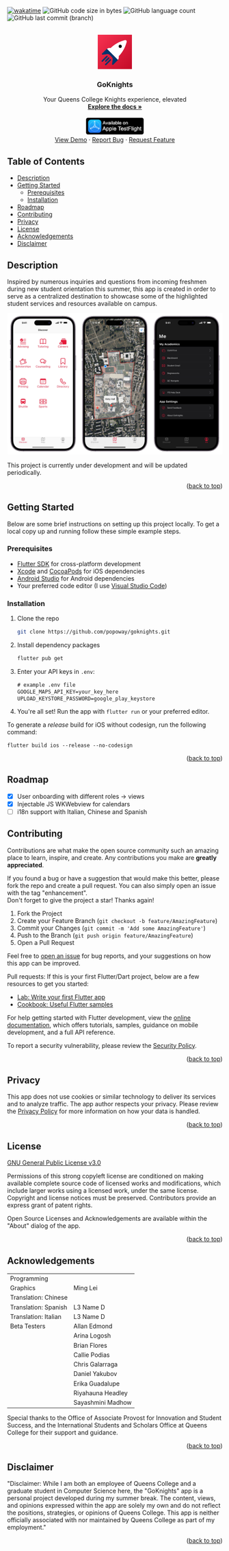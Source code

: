 <a name="readme-top"></a>
[![wakatime](https://wakatime.com/badge/github/popoway/goknights.svg)](https://wakatime.com/badge/github/popoway/goknights) 
![GitHub code size in bytes](https://img.shields.io/github/languages/code-size/popoway/goknights)
![GitHub language count](https://img.shields.io/github/languages/count/popoway/goknights)
![GitHub last commit (branch)](https://img.shields.io/github/last-commit/popoway/goknights/main)

<!-- PROJECT LOGO -->
<br />
<div align="center">
  <a href="https://github.com/popoway/goknights">
    <img src="assets/icon/icon.png" alt="GoKnights logo" width="80" height="80">
  </a>

  <h3 align="center">GoKnights</h3>

  <p align="center">
    Your Queens College Knights experience, elevated
    <br />
    <a href="#readme-toc"><strong>Explore the docs »</strong></a>
    <br />
    <br />
    <a href="https://testflight.apple.com/join/74kqoOhR" target="_blank">
      <img src="assets/docs/testflight-badge.png" alt="Available on Apple TestFlight" height="40">
    </a>
    <br />
    <a href="https://github.com/popoway/goknights">View Demo</a>
    ·
    <a href="https://github.com/popoway/goknights/issues">Report Bug</a>
    ·
    <a href="https://github.com/popoway/goknights/issues">Request Feature</a>
  </p>
</div>

## Table of Contents
<a name="readme-toc"></a>
- [Description](#description)
- [Getting Started](#getting-started)
  - [Prerequisites](#prerequisites)
  - [Installation](#installation)
- [Roadmap](#roadmap)
- [Contributing](#contributing)
- [Privacy](#privacy)
- [License](#license)
- [Acknowledgements](#acknowledgements)
- [Disclaimer](#disclaimer)

## Description

Inspired by numerous inquiries and questions from incoming freshmen during new student orientation this summer, this app is created in order to serve as a centralized destination to showcase some of the highlighted student services and resources available on campus.

![Screen shot of home screen of goknights](./assets/screenshots/app_overview.jpg)

This project is currently under development and will be updated periodically.

<p align="right">(<a href="#readme-top">back to top</a>)</p>

## Getting Started

Below are some brief instructions on setting up this project locally. To get a local copy up and running follow these simple example steps.

### Prerequisites

* [Flutter SDK](https://flutter.dev/docs/get-started/install) for cross-platform development
* [Xcode](https://developer.apple.com/xcode/) and [CocoaPods](https://cocoapods.org/) for iOS dependencies
* [Android Studio](https://developer.android.com/studio) for Android dependencies
* Your preferred code editor (I use [Visual Studio Code](https://code.visualstudio.com/))

### Installation

1. Clone the repo
   ```sh
   git clone https://github.com/popoway/goknights.git
   ```
2. Install dependency packages
   ```sh
   flutter pub get
   ```
3. Enter your API keys in `.env`:
   ```
   # example .env file
   GOOGLE_MAPS_API_KEY=your_key_here
   UPLOAD_KEYSTORE_PASSWORD=google_play_keystore
   ```
4. You're all set! Run the app with `flutter run` or your preferred editor.

To generate a _release_ build for iOS without codesign, run the following command:
```
flutter build ios --release --no-codesign
```

<p align="right">(<a href="#readme-top">back to top</a>)</p>

## Roadmap

- [x] User onboarding with different roles -> views
- [x] Injectable JS WKWebview for calendars
- [ ] i18n support with Italian, Chinese and Spanish

## Contributing

Contributions are what make the open source community such an amazing place to learn, inspire, and create. Any contributions you make are **greatly appreciated**.

If you found a bug or have a suggestion that would make this better, please fork the repo and create a pull request. You can also simply open an issue with the tag "enhancement".  
Don't forget to give the project a star! Thanks again!

1. Fork the Project
2. Create your Feature Branch (`git checkout -b feature/AmazingFeature`)
3. Commit your Changes (`git commit -m 'Add some AmazingFeature'`)
4. Push to the Branch (`git push origin feature/AmazingFeature`)
5. Open a Pull Request

Feel free to [open an issue](https://github.com/popoway/goknights/issues/new) for bug reports, and your suggestions on how this app can be improved.

Pull requests: If this is your first Flutter/Dart project, below are a few resources to get you started:

- [Lab: Write your first Flutter app](https://docs.flutter.dev/get-started/codelab)
- [Cookbook: Useful Flutter samples](https://docs.flutter.dev/cookbook)

For help getting started with Flutter development, view the
[online documentation](https://docs.flutter.dev/), which offers tutorials,
samples, guidance on mobile development, and a full API reference.

To report a security vulnerability, please review the [Security Policy](https://github.com/popoway/goknights/blob/main/SECURITY.md).

<p align="right">(<a href="#readme-top">back to top</a>)</p>

## Privacy

This app does not use cookies or similar technology to deliver its services and to analyze traffic. The app author respects your privacy. Please review the [Privacy Policy](https://github.com/popoway/goknights/blob/main/PRIVACY.md) for more information on how your data is handled.

<p align="right">(<a href="#readme-top">back to top</a>)</p>

## License

[GNU General Public License v3.0](https://github.com/popoway/goknights/blob/main/LICENSE)

Permissions of this strong copyleft license are conditioned on making available complete source code of licensed works and modifications, which include larger works using a licensed work, under the same license. Copyright and license notices must be preserved. Contributors provide an express grant of patent rights.

Open Source Licenses and Acknowledgements are available within the "About" dialog of the app.

<p align="right">(<a href="#readme-top">back to top</a>)</p>

## Acknowledgements

<table style="width: 100%;">
    <tbody>
        <tr>
            <td>Programming</td>
            <td rowspan=3>Ming Lei</td>
        </tr>
        <tr>
            <td>Graphics</td>
        </tr>
        <tr>
            <td>Translation: Chinese</td>
        </tr>
        <tr>
            <td>Translation: Spanish</td>
            <td>L3 Name D</td>
        </tr>
        <tr>
            <td>Translation: Italian</td>
            <td>L3 Name D</td>
        </tr>
        <tr>
            <td style="vertical-align: top;" rowspan=9>Beta Testers</td>
            <td>Allan Edmond</td>
        </tr>
        <tr>
            <td>Arina Logosh</td>
        </tr>
        <tr>
            <td>Brian Flores</td>
        </tr>
        <tr>
            <td>Callie Podias</td>
        </tr>
        <tr>
            <td>Chris Galarraga</td>
        </tr>
        <tr>
            <td>Daniel Yakubov</td>
        </tr>
        <tr>
            <td>Erika Guadalupe</td>
        </tr>
        <tr>
            <td>Riyahauna Headley</td>
        </tr>
        <tr>
            <td>Sayashmini Madhow</td>
        </tr>
    </tbody>
</table>

Special thanks to the Office of Associate Provost for Innovation and Student Success, and the International Students and Scholars Office at Queens College for their support and guidance.

<p align="right">(<a href="#readme-top">back to top</a>)</p>

## Disclaimer

"Disclaimer: While I am both an employee of Queens College and a graduate student in Computer Science here, the "GoKnights" app is a personal project developed during my summer break. The content, views, and opinions expressed within the app are solely my own and do not reflect the positions, strategies, or opinions of Queens College. This app is neither officially associated with nor maintained by Queens College as part of my employment."

<p align="right">(<a href="#readme-top">back to top</a>)</p>